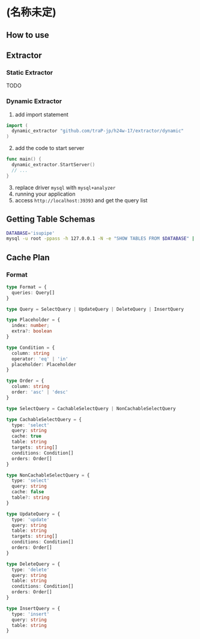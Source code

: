# (名称未定)

## How to use

## Extractor

### Static Extractor

TODO

### Dynamic Extractor

1. add import statement

```go
import (
  dynamic_extractor "github.com/traP-jp/h24w-17/extractor/dynamic"
)
```

2. add the code to start server

```go
func main() {
  dynamic_extractor.StartServer()
  // ...
}
```

3. replace driver `mysql` with `mysql+analyzer`
4. running your application
5. access `http://localhost:39393` and get the query list

## Getting Table Schemas

```sh
DATABASE='isupipe'
mysql -u root -ppass -h 127.0.0.1 -N -e "SHOW TABLES FROM $DATABASE" | while read table; do mysql -u root -ppass -h 127.0.0.1 -e "SHOW CREATE TABLE $DATABASE.\`$table\`" | awk 'NR>1 {$1=""; print substr($0,2) ";"}' | sed 's/\\n/\n/g'; done > schema.sql
```

## Cache Plan

### Format

```ts
type Format = {
  queries: Query[]
}

type Query = SelectQuery | UpdateQuery | DeleteQuery | InsertQuery

type Placeholder = {
  index: number;
  extra?: boolean
}

type Condition = {
  column: string
  operator: 'eq' | 'in'
  placeholder: Placeholder
}

type Order = {
  column: string
  order: 'asc' | 'desc'
}

type SelectQuery = CachableSelectQuery | NonCachableSelectQuery

type CachableSelectQuery = {
  type: 'select'
  query: string
  cache: true
  table: string
  targets: string[]
  conditions: Condition[]
  orders: Order[]
}

type NonCachableSelectQuery = {
  type: 'select'
  query: string
  cache: false
  table?: string
}

type UpdateQuery = {
  type: 'update'
  query: string
  table: string
  targets: string[]
  conditions: Condition[]
  orders: Order[]
}

type DeleteQuery = {
  type: 'delete'
  query: string
  table: string
  conditions: Condition[]
  orders: Order[]
}

type InsertQuery = {
  type: 'insert'
  query: string
  table: string
}
```
